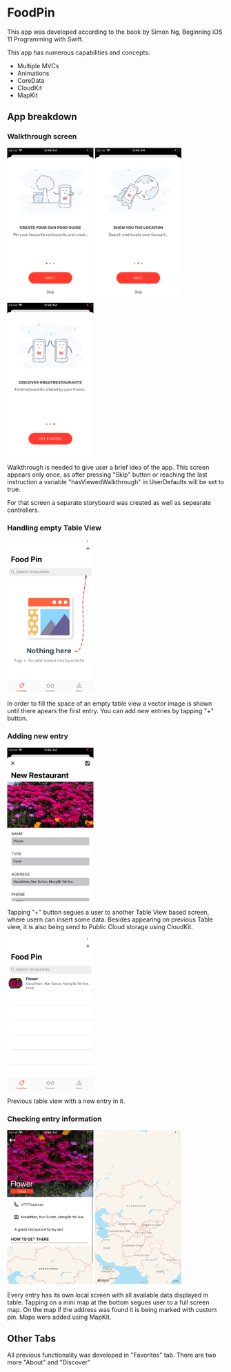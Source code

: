 # FoodPin

This app was developed according to the book by Simon Ng, Beginning iOS 11 Programming with Swift.

This app has numerous capabilities and concepts:

* Multiple MVCs
* Animations
* CoreData
* CloudKit
* MapKit

## App breakdown

### Walkthrough screen

<p float="left">
  <img src="images/0.png" width="200" />
  <img src="images/1.png" width="200" /> 
  <img src="images/2.png" width="200" />
</p>

Walkthrough is needed to give user a brief idea of the app. This screen appears only once, as after pressing "Skip" button or reaching the last instruction a variable "hasViewedWalkthrough" in UserDefaults will be set to true.

For that screen a separate storyboard was created as well as sepearate controllers.

### Handling empty Table View

<p float="left">
  <img src="images/3.png" width="200" />
</p>

In order to fill the space of an empty table view a vector image is shown until there apears the first entry. You can add new entries by tapping "+" button.

### Adding new entry

<p float="left">
  <img src="images/4.png" width="200" />
</p>

Tapping "+" button segues a user to another Table View based screen, where usern can insert some data. Besides appearing on previous Table view, it is also being send to Public Cloud storage using CloudKit.

<p float="left">
  <img src="images/5.png" width="200" />
</p>

Previous table view with a new entry in it.

### Checking entry information

<p float="left">
  <img src="images/6.png" width="200" />
  <img src="images/7.png" width="200" />
</p>

Every entry has its own local screen with all available data displayed in table. Tapping on a mini map at the bottom segues user to a full screen map. On the map if the address was found it is being marked with custom pin. Maps were added using MapKit.

## Other Tabs

All previous functionality was developed in "Favorites" tab. There are two more "About" and "Discover"




